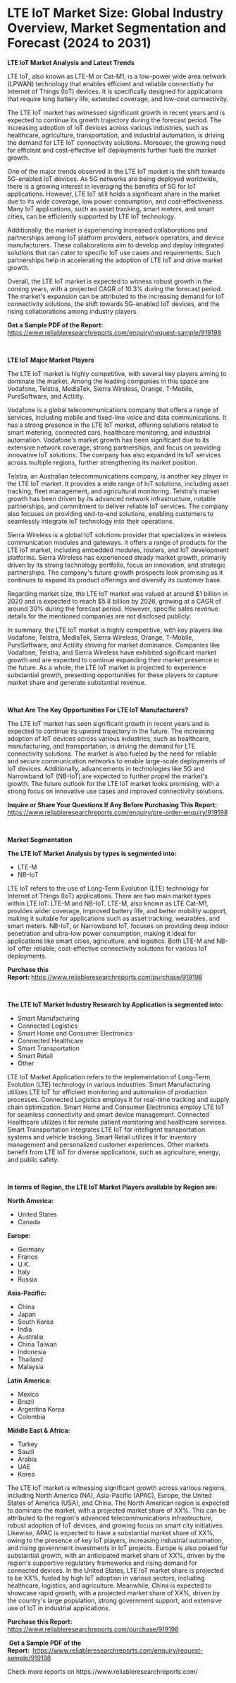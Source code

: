 <p><h1>LTE IoT Market Size: Global Industry Overview, Market Segmentation and Forecast (2024 to 2031)</h1></p><p><strong>LTE IoT Market Analysis and Latest Trends</strong></p>
<p><p>LTE IoT, also known as LTE-M or Cat-M1, is a low-power wide area network (LPWAN) technology that enables efficient and reliable connectivity for Internet of Things (IoT) devices. It is specifically designed for applications that require long battery life, extended coverage, and low-cost connectivity.</p><p>The LTE IoT market has witnessed significant growth in recent years and is expected to continue its growth trajectory during the forecast period. The increasing adoption of IoT devices across various industries, such as healthcare, agriculture, transportation, and industrial automation, is driving the demand for LTE IoT connectivity solutions. Moreover, the growing need for efficient and cost-effective IoT deployments further fuels the market growth.</p><p>One of the major trends observed in the LTE IoT market is the shift towards 5G-enabled IoT devices. As 5G networks are being deployed worldwide, there is a growing interest in leveraging the benefits of 5G for IoT applications. However, LTE IoT still holds a significant share in the market due to its wide coverage, low power consumption, and cost-effectiveness. Many IoT applications, such as asset tracking, smart meters, and smart cities, can be efficiently supported by LTE IoT technology.</p><p>Additionally, the market is experiencing increased collaborations and partnerships among IoT platform providers, network operators, and device manufacturers. These collaborations aim to develop and deploy integrated solutions that can cater to specific IoT use cases and requirements. Such partnerships help in accelerating the adoption of LTE IoT and drive market growth.</p><p>Overall, the LTE IoT market is expected to witness robust growth in the coming years, with a projected CAGR of 10.3% during the forecast period. The market's expansion can be attributed to the increasing demand for IoT connectivity solutions, the shift towards 5G-enabled IoT devices, and the rising collaborations among industry players.</p></p>
<p><strong>Get a Sample PDF of the Report:&nbsp;</strong> <a href="https://www.reliableresearchreports.com/enquiry/request-sample/919198">https://www.reliableresearchreports.com/enquiry/request-sample/919198</a></p>
<p>&nbsp;</p>
<p><strong>LTE IoT Major Market Players</strong></p>
<p><p>The LTE IoT market is highly competitive, with several key players aiming to dominate the market. Among the leading companies in this space are Vodafone, Telstra, MediaTek, Sierra Wireless, Orange, T-Mobile, PureSoftware, and Actility.</p><p>Vodafone is a global telecommunications company that offers a range of services, including mobile and fixed-line voice and data communications. It has a strong presence in the LTE IoT market, offering solutions related to smart metering, connected cars, healthcare monitoring, and industrial automation. Vodafone's market growth has been significant due to its extensive network coverage, strong partnerships, and focus on providing innovative IoT solutions. The company has also expanded its IoT services across multiple regions, further strengthening its market position.</p><p>Telstra, an Australian telecommunications company, is another key player in the LTE IoT market. It provides a wide range of IoT solutions, including asset tracking, fleet management, and agricultural monitoring. Telstra's market growth has been driven by its advanced network infrastructure, notable partnerships, and commitment to deliver reliable IoT services. The company also focuses on providing end-to-end solutions, enabling customers to seamlessly integrate IoT technology into their operations.</p><p>Sierra Wireless is a global IoT solutions provider that specializes in wireless communication modules and gateways. It offers a range of products for the LTE IoT market, including embedded modules, routers, and IoT development platforms. Sierra Wireless has experienced steady market growth, primarily driven by its strong technology portfolio, focus on innovation, and strategic partnerships. The company's future growth prospects look promising as it continues to expand its product offerings and diversify its customer base.</p><p>Regarding market size, the LTE IoT market was valued at around $1 billion in 2020 and is expected to reach $5.8 billion by 2026, growing at a CAGR of around 30% during the forecast period. However, specific sales revenue details for the mentioned companies are not disclosed publicly.</p><p>In summary, the LTE IoT market is highly competitive, with key players like Vodafone, Telstra, MediaTek, Sierra Wireless, Orange, T-Mobile, PureSoftware, and Actility striving for market dominance. Companies like Vodafone, Telstra, and Sierra Wireless have exhibited significant market growth and are expected to continue expanding their market presence in the future. As a whole, the LTE IoT market is projected to experience substantial growth, presenting opportunities for these players to capture market share and generate substantial revenue.</p></p>
<p>&nbsp;</p>
<p><strong>What Are The Key Opportunities For LTE IoT Manufacturers?</strong></p>
<p><p>The LTE IoT market has seen significant growth in recent years and is expected to continue its upward trajectory in the future. The increasing adoption of IoT devices across various industries, such as healthcare, manufacturing, and transportation, is driving the demand for LTE connectivity solutions. The market is also fueled by the need for reliable and secure communication networks to enable large-scale deployments of IoT devices. Additionally, advancements in technologies like 5G and Narrowband IoT (NB-IoT) are expected to further propel the market's growth. The future outlook for the LTE IoT market looks promising, with a strong focus on innovative use cases and improved connectivity solutions.</p></p>
<p><strong>Inquire or Share Your Questions If Any Before Purchasing This Report:</strong> <a href="https://www.reliableresearchreports.com/enquiry/pre-order-enquiry/919198">https://www.reliableresearchreports.com/enquiry/pre-order-enquiry/919198</a></p>
<p>&nbsp;</p>
<p><strong>Market Segmentation</strong></p>
<p><strong>The LTE IoT Market Analysis by types is segmented into:</strong></p>
<p><ul><li>LTE-M</li><li>NB-IoT</li></ul></p>
<p><p>LTE IoT refers to the use of Long-Term Evolution (LTE) technology for Internet of Things (IoT) applications. There are two main market types within LTE IoT: LTE-M and NB-IoT. LTE-M, also known as LTE Cat-M1, provides wider coverage, improved battery life, and better mobility support, making it suitable for applications such as asset tracking, wearables, and smart meters. NB-IoT, or Narrowband IoT, focuses on providing deep indoor penetration and ultra-low power consumption, making it ideal for applications like smart cities, agriculture, and logistics. Both LTE-M and NB-IoT offer reliable, cost-effective connectivity solutions for various IoT deployments.</p></p>
<p><strong>Purchase this Report:&nbsp;</strong><a href="https://www.reliableresearchreports.com/purchase/919198">https://www.reliableresearchreports.com/purchase/919198</a></p>
<p>&nbsp;</p>
<p><strong>The LTE IoT Market Industry Research by Application is segmented into:</strong></p>
<p><ul><li>Smart Manufacturing</li><li>Connected Logistics</li><li>Smart Home and Consumer Electronics</li><li>Connected Healthcare</li><li>Smart Transportation</li><li>Smart Retail</li><li>Other</li></ul></p>
<p><p>LTE IoT Market Application refers to the implementation of Long-Term Evolution (LTE) technology in various industries. Smart Manufacturing utilizes LTE IoT for efficient monitoring and automation of production processes. Connected Logistics employs it for real-time tracking and supply chain optimization. Smart Home and Consumer Electronics employ LTE IoT for seamless connectivity and smart device management. Connected Healthcare utilizes it for remote patient monitoring and healthcare services. Smart Transportation integrates LTE IoT for intelligent transportation systems and vehicle tracking. Smart Retail utilizes it for inventory management and personalized customer experiences. Other markets benefit from LTE IoT for diverse applications, such as agriculture, energy, and public safety.</p></p>
<p>&nbsp;</p>
<p><strong>In terms of Region, the LTE IoT Market Players available by Region are:</strong></p>
<p>
    <p> <strong> North America: </strong>
        <ul>
            <li>United States</li>
            <li>Canada</li>
        </ul>
        </p> 
    <p> <strong> Europe: </strong>
        <ul>
            <li>Germany</li>
            <li>France</li>
            <li>U.K.</li>
            <li>Italy</li>
            <li>Russia</li>
        </ul>
        </p> 
    <p> <strong> Asia-Pacific: </strong>
        <ul>
            <li>China</li>
            <li>Japan</li>
            <li>South Korea</li>
            <li>India</li>
            <li>Australia</li>
            <li>China Taiwan</li>
            <li>Indonesia</li>
            <li>Thailand</li>
            <li>Malaysia</li>
        </ul>
        </p> 
    <p> <strong> Latin America: </strong>
        <ul>
            <li>Mexico</li>
            <li>Brazil</li>
            <li>Argentina Korea</li>
            <li>Colombia</li>
        </ul>
        </p> 
    <p> <strong> Middle East & Africa: </strong>
        <ul>
            <li>Turkey</li>
            <li>Saudi</li>
            <li>Arabia</li>
            <li>UAE</li>
            <li>Korea</li>
        </ul>
    </p>
    </p>
<p><p>The LTE IoT market is witnessing significant growth across various regions, including North America (NA), Asia-Pacific (APAC), Europe, the United States of America (USA), and China. The North American region is expected to dominate the market, with a projected market share of XX%. This can be attributed to the region's advanced telecommunications infrastructure, robust adoption of IoT devices, and growing focus on smart city initiatives. Likewise, APAC is expected to have a substantial market share of XX%, owing to the presence of key IoT players, increasing industrial automation, and rising government investments in IoT projects. Europe is also poised for substantial growth, with an anticipated market share of XX%, driven by the region's supportive regulatory frameworks and rising demand for connected devices. In the United States, LTE IoT market share is projected to be XX%, fueled by high IoT adoption in various sectors, including healthcare, logistics, and agriculture. Meanwhile, China is expected to showcase rapid growth, with a projected market share of XX%, driven by the country's large population, strong government support, and extensive use of IoT in industrial applications.</p></p>
<p><strong>Purchase this Report: </strong><a href="https://www.reliableresearchreports.com/purchase/919198">https://www.reliableresearchreports.com/purchase/919198</a></p>
<p>&nbsp;<strong>Get a Sample PDF of the Report:&nbsp;&nbsp;</strong><a href="https://www.reliableresearchreports.com/enquiry/request-sample/919198">https://www.reliableresearchreports.com/enquiry/request-sample/919198</a></p>
<p><strong></strong></p>
<p>Check more reports on https://www.reliableresearchreports.com/</p>